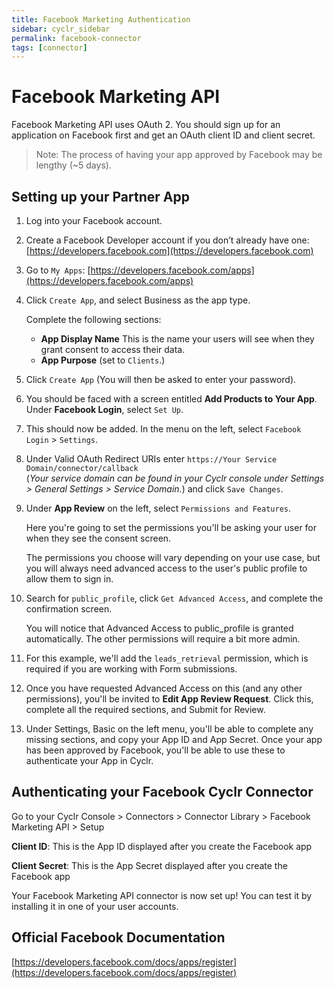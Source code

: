 ```yaml
---
title: Facebook Marketing Authentication
sidebar: cyclr_sidebar
permalink: facebook-connector
tags: [connector]
---
```


# Facebook Marketing API #


Facebook Marketing API uses OAuth 2. You should sign up for an application on Facebook first and get an OAuth client ID and client secret.

> Note: The process of having your app approved by Facebook may be lengthy (~5 days).

Setting up your Partner App
-------------
1. Log into your Facebook account.
2. Create a Facebook Developer account if you don’t already have one: [https://developers.facebook.com](https://developers.facebook.com)
3. Go to ``My Apps``: [https://developers.facebook.com/apps](https://developers.facebook.com/apps)
4. Click ``Create App``, and select Business as the app type.

    Complete the following sections:

    * **App Display Name** This is the name your users will see when they grant consent to access their data.
    * **App Purpose** (set to ``Clients``.)

5. Click ``Create App`` (You will then be asked to enter your password).
6. You should be faced with a screen entitled **Add Products to Your App**. Under **Facebook Login**, select ``Set Up``.
7. This should now be added.  In the menu on the left, select ``Facebook Login`` > ``Settings``.
8. Under Valid OAuth Redirect URIs enter ``https://Your Service Domain/connector/callback``<br>
(_Your service domain can be found in your Cyclr console under Settings > General Settings > Service Domain._) and click ``Save Changes``.
9. Under **App Review** on the left, select ``Permissions and Features``.

    Here you're going to set the permissions you'll be asking your user for when they see the consent screen.  

    The permissions you choose will vary depending on your use case, but you will always need advanced access to the user's public profile to allow them to sign in.  

10. Search for ``public_profile``, click ``Get Advanced Access``, and complete the confirmation screen.

    You will notice that Advanced Access to public_profile is granted automatically.  The other permissions will require a bit more admin.

11. For this example, we'll add the ``leads_retrieval`` permission, which is required if you are working with Form submissions.

12. Once you have requested Advanced Access on this (and any other permissions), you'll be invited to **Edit App Review Request**. Click this, complete all the required sections, and Submit for Review.

13. Under Settings, Basic on the left menu, you'll be able to complete any missing sections, and copy your App ID and App Secret.  Once your app has been approved by Facebook, you'll be able to use these to authenticate your App in Cyclr.

Authenticating your Facebook Cyclr Connector
--------------

Go to your Cyclr Console > Connectors > Connector Library > Facebook Marketing API > Setup

**Client ID**: This is the App ID displayed after you create the Facebook app

**Client Secret**: This is the App Secret displayed after you create the Facebook app


Your Facebook Marketing API connector is now set up! You can test it by installing it in one of your user accounts.

Official Facebook Documentation
---------
[https://developers.facebook.com/docs/apps/register](https://developers.facebook.com/docs/apps/register)
